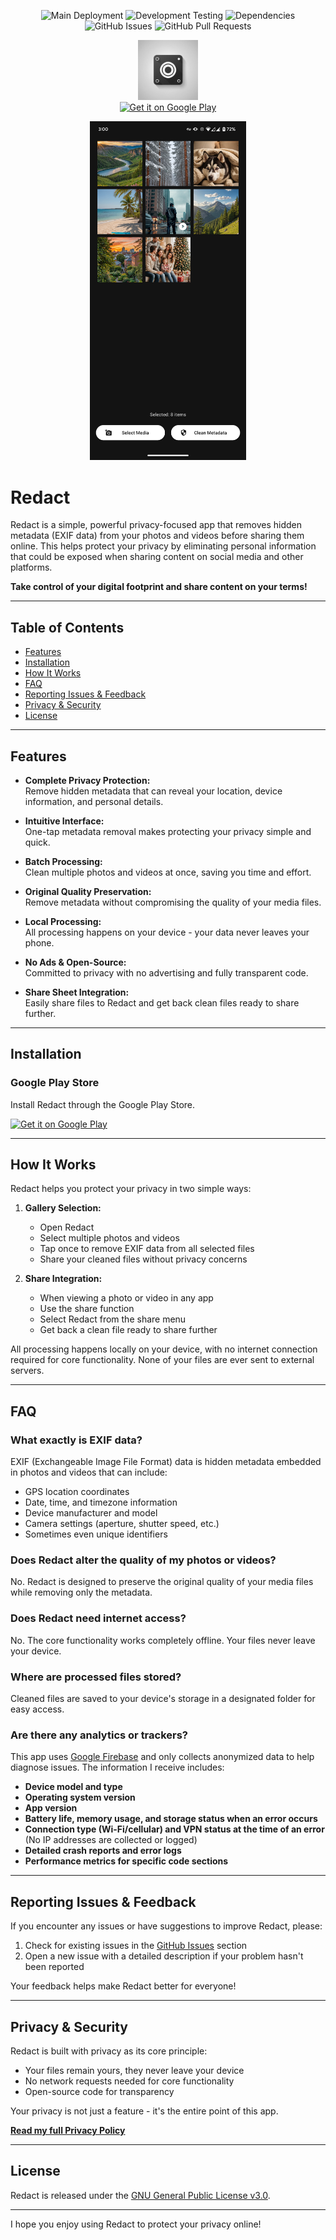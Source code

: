 <p align="center">
  <img src="https://img.shields.io/github/actions/workflow/status/doubleangels/redact/.github/workflows/deploy.yml?label=Deployment%20Pipeline&style=for-the-badge" alt="Main Deployment">
  <img src="https://img.shields.io/github/actions/workflow/status/doubleangels/redact/.github/workflows/test-dev.yml?label=Development%20Testing&style=for-the-badge" alt="Development Testing">
  <img src="https://img.shields.io/librariesio/github/doubleangels/redact?label=Dependencies&style=for-the-badge" alt="Dependencies">
  <img src="https://img.shields.io/github/issues/doubleangels/redact?label=GitHub%20Issues&style=for-the-badge" alt="GitHub Issues">
  <img src="https://img.shields.io/github/issues-pr/doubleangels/redact?label=GitHub%20Pull%20Requests&style=for-the-badge" alt="GitHub Pull Requests">
</p>

<p align="center">
  <img src="icons/web/icon.png" alt="Redact Icon" width="96">
  <br>
  <a href="https://play.google.com/store/apps/details?id=com.doubleangels.redact">
    <img src="https://play.google.com/intl/en_us/badges/static/images/badges/en_badge_web_generic.png" alt="Get it on Google Play" height="48">
  </a>
</p>

<p align="center">
  <img src="fastlane/metadata/android/en-US/images/phoneScreenshots/2.png" alt="Screenshot of Redact" width="250">
</p>

# Redact

Redact is a simple, powerful privacy-focused app that removes hidden metadata (EXIF data) from your photos and videos before sharing them online. This helps protect your privacy by eliminating personal information that could be exposed when sharing content on social media and other platforms.

**Take control of your digital footprint and share content on your terms!**

---

## Table of Contents

- [Features](#features)
- [Installation](#installation)
- [How It Works](#how-it-works)
- [FAQ](#faq)
- [Reporting Issues & Feedback](#reporting-issues--feedback)
- [Privacy & Security](#privacy--security)
- [License](#license)

---

## Features

- **Complete Privacy Protection:**  
  Remove hidden metadata that can reveal your location, device information, and personal details.

- **Intuitive Interface:**  
  One-tap metadata removal makes protecting your privacy simple and quick.

- **Batch Processing:**  
  Clean multiple photos and videos at once, saving you time and effort.

- **Original Quality Preservation:**  
  Remove metadata without compromising the quality of your media files.

- **Local Processing:**  
  All processing happens on your device - your data never leaves your phone.

- **No Ads & Open-Source:**  
  Committed to privacy with no advertising and fully transparent code.

- **Share Sheet Integration:**  
  Easily share files to Redact and get back clean files ready to share further.

---

## Installation

### Google Play Store

Install Redact through the Google Play Store.

<a href="https://play.google.com/store/apps/details?id=com.doubleangels.redact">
  <img src="https://play.google.com/intl/en_us/badges/static/images/badges/en_badge_web_generic.png" alt="Get it on Google Play" height="48">
</a>

---

## How It Works

Redact helps you protect your privacy in two simple ways:

1. **Gallery Selection:**

   - Open Redact
   - Select multiple photos and videos
   - Tap once to remove EXIF data from all selected files
   - Share your cleaned files without privacy concerns

2. **Share Integration:**
   - When viewing a photo or video in any app
   - Use the share function
   - Select Redact from the share menu
   - Get back a clean file ready to share further

All processing happens locally on your device, with no internet connection required for core functionality. None of your files are ever sent to external servers.

---

## FAQ

### What exactly is EXIF data?

EXIF (Exchangeable Image File Format) data is hidden metadata embedded in photos and videos that can include:

- GPS location coordinates
- Date, time, and timezone information
- Device manufacturer and model
- Camera settings (aperture, shutter speed, etc.)
- Sometimes even unique identifiers

### Does Redact alter the quality of my photos or videos?

No. Redact is designed to preserve the original quality of your media files while removing only the metadata.

### Does Redact need internet access?

No. The core functionality works completely offline. Your files never leave your device.

### Where are processed files stored?

Cleaned files are saved to your device's storage in a designated folder for easy access.

### Are there any analytics or trackers?

This app uses [Google Firebase](https://firebase.google.com) and only collects anonymized data to help diagnose issues. The information I receive includes:

- **Device model and type**
- **Operating system version**
- **App version**
- **Battery life, memory usage, and storage status when an error occurs**
- **Connection type (Wi-Fi/cellular) and VPN status at the time of an error** (No IP addresses are collected or logged)
- **Detailed crash reports and error logs**
- **Performance metrics for specific code sections**

---

## Reporting Issues & Feedback

If you encounter any issues or have suggestions to improve Redact, please:

1. Check for existing issues in the [GitHub Issues](https://github.com/doubleangels/redact/issues) section
2. Open a new issue with a detailed description if your problem hasn't been reported

Your feedback helps make Redact better for everyone!

---

## Privacy & Security

Redact is built with privacy as its core principle:

- Your files remain yours, they never leave your device
- No network requests needed for core functionality
- Open-source code for transparency

Your privacy is not just a feature - it's the entire point of this app.

**[Read my full Privacy Policy](https://doubleangels.github.io/privacypolicy/redact.html)**

---

## License

Redact is released under the [GNU General Public License v3.0](LICENSE).

---

I hope you enjoy using Redact to protect your privacy online!
